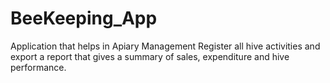 # BeeKeeping_App
Application that helps in Apiary Management 
Register all hive activities and export a report that gives a summary of sales, expenditure and hive performance.
